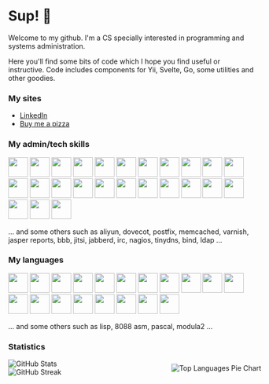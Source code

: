 # Sup! 🤖

Welcome to my github. I'm a CS specially interested in programming and systems administration.

Here you'll find some bits of code which I hope you find useful or instructive. Code includes components for Yii, Svelte, Go, some utilities and other goodies.

### My sites

- [LinkedIn](https://www.linkedin.com/in/rggonzalez/)
- [Buy me a pizza](https://www.buymeacoffee.com/rggonzalez)

### My admin/tech skills

<div align="left">
  <img src="https://cdn.jsdelivr.net/gh/devicons/devicon@latest/icons/ansible/ansible-original.svg" height="40" width="40" />
  <img src="https://cdn.jsdelivr.net/gh/devicons/devicon@latest/icons/apache/apache-original.svg" height="40" width="40" /> 
  <img src="https://cdn.jsdelivr.net/gh/devicons/devicon@latest/icons/amazonwebservices/amazonwebservices-original-wordmark.svg" height="40" width="40" />
  <img src="https://cdn.jsdelivr.net/gh/devicons/devicon@latest/icons/azure/azure-original.svg" height="40" width="40" />
  <img src="https://cdn.jsdelivr.net/gh/devicons/devicon@latest/icons/bootstrap/bootstrap-original.svg" height="40" width="40" />
  <img src="https://cdn.jsdelivr.net/gh/devicons/devicon@latest/icons/cmake/cmake-original.svg" height="40" width="40" />
  <img src="https://cdn.jsdelivr.net/gh/devicons/devicon@latest/icons/centos/centos-original.svg" height="40" width="40" />
  <img src="https://cdn.jsdelivr.net/gh/devicons/devicon@latest/icons/docker/docker-original.svg" height="40" width="40" />
  <img src="https://cdn.jsdelivr.net/gh/devicons/devicon@latest/icons/dynamodb/dynamodb-original.svg" height="40" width="40" />
  <img src="https://cdn.jsdelivr.net/gh/devicons/devicon@latest/icons/dot-net/dot-net-original.svg" height="40" width="40" />
  <img src="https://cdn.jsdelivr.net/gh/devicons/devicon@latest/icons/elasticsearch/elasticsearch-original.svg" height="40" width="40" />
  <img src="https://cdn.jsdelivr.net/gh/devicons/devicon@latest/icons/github/github-original.svg" height="40" width="40" />
  <img src="https://cdn.jsdelivr.net/gh/devicons/devicon@latest/icons/jquery/jquery-original.svg" height="40" width="40" />
  <img src="https://cdn.jsdelivr.net/gh/devicons/devicon@latest/icons/linux/linux-original.svg" height="40" width="40" />
  <img src="https://cdn.jsdelivr.net/gh/devicons/devicon@latest/icons/mongodb/mongodb-original.svg" height="40" width="40" />
  <img src="https://cdn.jsdelivr.net/gh/devicons/devicon@latest/icons/mysql/mysql-original.svg" height="40" width="40" />
  <img src="https://cdn.jsdelivr.net/gh/devicons/devicon@latest/icons/nginx/nginx-original.svg" height="40" width="40" />
  <img src="https://cdn.jsdelivr.net/gh/devicons/devicon@latest/icons/nodejs/nodejs-original.svg" height="40" width="40" />
  <img src="https://cdn.jsdelivr.net/gh/devicons/devicon@latest/icons/postgresql/postgresql-original.svg" height="40" width="40" />
  <img src="https://cdn.jsdelivr.net/gh/devicons/devicon@latest/icons/redis/redis-original.svg" height="40" width="40" />
  <img src="https://cdn.jsdelivr.net/gh/devicons/devicon@latest/icons/sqlite/sqlite-original.svg" height="40" width="40" />
  <img src="https://cdn.jsdelivr.net/gh/devicons/devicon@latest/icons/svelte/svelte-original.svg" height="40" width="40" />
  <img src="https://cdn.jsdelivr.net/gh/devicons/devicon@latest/icons/ubuntu/ubuntu-original.svg" height="40" width="40" />
  <img src="https://cdn.jsdelivr.net/gh/devicons/devicon@latest/icons/vscode/vscode-original.svg" height="40" width="40" />
  <img src="https://cdn.jsdelivr.net/gh/devicons/devicon@latest/icons/yii/yii-original.svg" height="40" width="40" />
</div>

... and some others such as aliyun, dovecot, postfix, memcached, varnish, jasper reports, bbb, jitsi, jabberd, irc, nagios, tinydns, bind, ldap ...

### My languages

<div align="left">
  <img src="https://cdn.jsdelivr.net/gh/devicons/devicon@latest/icons/awk/awk-original-wordmark.svg" height="40" width="40" />
  <img src="https://cdn.jsdelivr.net/gh/devicons/devicon@latest/icons/bash/bash-original.svg" height="40" width="40" />
  <img src="https://cdn.jsdelivr.net/gh/devicons/devicon@latest/icons/c/c-original.svg" height="40" width="40" />
  <img src="https://cdn.jsdelivr.net/gh/devicons/devicon@latest/icons/csharp/csharp-original.svg" height="40" width="40" />
  <img src="https://cdn.jsdelivr.net/gh/devicons/devicon@latest/icons/css3/css3-original.svg" height="40" width="40" />
  <img src="https://cdn.jsdelivr.net/gh/devicons/devicon@latest/icons/cplusplus/cplusplus-original.svg" height="40" width="40" />
  <img src="https://cdn.jsdelivr.net/gh/devicons/devicon@latest/icons/go/go-original.svg" height="40" width="40" />
  <img src="https://cdn.jsdelivr.net/gh/devicons/devicon@latest/icons/html5/html5-original.svg" height="40" width="40" />
  <img src="https://cdn.jsdelivr.net/gh/devicons/devicon@latest/icons/java/java-original.svg" height="40" width="40" />
  <img src="https://cdn.jsdelivr.net/gh/devicons/devicon@latest/icons/javascript/javascript-original.svg" height="40" width="40" />
  <img src="https://cdn.jsdelivr.net/gh/devicons/devicon@latest/icons/latex/latex-original.svg" height="40" width="40" />
  <img src="https://cdn.jsdelivr.net/gh/devicons/devicon@latest/icons/perl/perl-original.svg" height="40" width="40" />  
  <img src="https://cdn.jsdelivr.net/gh/devicons/devicon@latest/icons/php/php-original.svg" height="40" width="40" />
  <img src="https://cdn.jsdelivr.net/gh/devicons/devicon@latest/icons/prolog/prolog-original.svg" height="40" width="40" />
  <img src="https://cdn.jsdelivr.net/gh/devicons/devicon@latest/icons/python/python-original.svg" height="40" width="40" />
  <img src="https://cdn.jsdelivr.net/gh/devicons/devicon@latest/icons/r/r-original.svg" height="40" width="40" />
  <img src="https://cdn.jsdelivr.net/gh/devicons/devicon@latest/icons/visualbasic/visualbasic-original.svg" height="40" width="40" />
  <img src="https://cdn.jsdelivr.net/gh/devicons/devicon@latest/icons/xml/xml-original.svg" height="40" width="40" />
  <img src="https://cdn.jsdelivr.net/gh/devicons/devicon@latest/icons/yaml/yaml-original.svg" height="40" width="40" />
</div>

... and some others such as lisp, 8088 asm, pascal, modula2 ...

### Statistics

<div style="display: grid; grid-template-columns: 60% 40%; gap: 20px;">
  <!-- Left Column: Two images, one above the other -->
  <div style="display: grid; grid-template-rows: auto auto;">
    <img src="https://github-readme-stats.vercel.app/api?username=rgglez&hide=contribs,prs" alt="GitHub Stats" />
    <img src="https://streak-stats.demolab.com/?user=rgglez" alt="GitHub Streak" />
  </div>
  <!-- Right Column: Pie chart -->
  <div style="display: flex; justify-content: center; align-items: center;">
    <img src="https://github-readme-stats.vercel.app/api/top-langs/?username=rgglez&layout=pie" alt="Top Languages Pie Chart" />
  </div>
</div>


